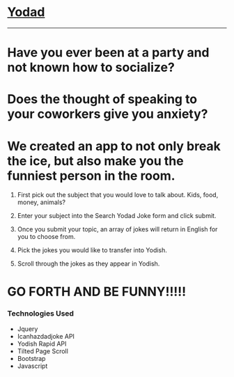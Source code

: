 # [Yodad](https://margosij.github.io/Project1/)
***
# Have you ever been at a party and not known how to socialize?

# Does the thought of speaking to your coworkers give you anxiety?

# We created an app to not only break the ice, but also make you the funniest person in the room.

1. First pick out the subject that you would love to talk about.  Kids, food, money, animals?

2. Enter your subject into the Search Yodad Joke form and click submit.

3. Once you submit your topic, an array of jokes will return in English for you to choose from.  

4. Pick the jokes you would like to transfer into Yodish.

5.  Scroll through the jokes as they appear in Yodish.  

# GO FORTH AND BE FUNNY!!!!!

### Technologies Used
- Jquery
- Icanhazdadjoke API
- Yodish Rapid API
- Tilted Page Scroll
- Bootstrap
- Javascript
